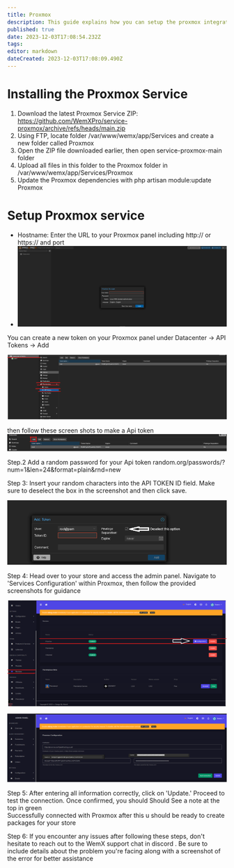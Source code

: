 ```yaml
---
title: Proxmox
description: This guide explains how you can setup the proxmox integration with WemX
published: true
date: 2023-12-03T17:08:54.232Z
tags: 
editor: markdown
dateCreated: 2023-12-03T17:08:09.490Z
---
```


# Installing the Proxmox Service

1. Download the latest Proxmox Service ZIP: https://github.com/WemXPro/service-proxmox/archive/refs/heads/main.zip
2. Using FTP, locate folder /var/www/wemx/app/Services and create a new folder called Proxmox
3. Open the ZIP file downloaded earlier, then open service-proxmox-main folder
4. Upload all files in this folder to the Proxmox folder in /var/www/wemx/app/Services/Proxmox
5. Update the Proxmox dependencies with php artisan module:update Proxmox

# Setup Proxmox service

- Hostname: Enter the URL to your Proxmox panel including http:// or https:// and port
- ![Proxmox-panellogin.png](/assets/Proxmox-panellogin.png)


You can create a new token on your Proxmox panel under Datacenter -> API Tokens -> Add

![Datacenter.png](/assets/Datacenter.png)

then follow these screen shots to make a Api token
![addingAPITOKEN.png](/assets/addingAPITOKEN.png)


Step.2 Add a random password for your Api token random.org/passwords/?num=1&len=24&format=plain&rnd=new

Step 3: Insert your random characters into the API TOKEN ID field. Make sure to deselect the box in the screenshot and then click save.

![APITOKEN.png](/assets/APITOKEN.png)

Step 4: Head over to your store and access the admin panel. Navigate to 'Services Configuration' within Proxmox, then follow the provided screenshots for guidance

![steup_store.png](/assets/steup_store.png)

![store-Setup2.png](/assets/store-Setup2.png)

Step 5: After entering all information correctly, click on 'Update.' Proceed to test the connection. Once confirmed, you should Should See a note at the top in green  
Successfully connected with Proxmox after this u should
be ready to create packages for your store

Step 6: If you encounter any issues after following these steps, don't hesitate to reach out to the WemX support chat in discord . Be sure to include details about the problem you're facing along with a screenshot of the error for better assistance






